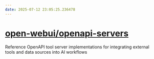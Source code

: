 ```yaml
---
date: 2025-07-12 23:05:25.236478
---
```


# [open-webui/openapi-servers](https://github.com/open-webui/openapi-servers)

Reference OpenAPI tool server implementations for integrating external tools and data sources into AI workflows